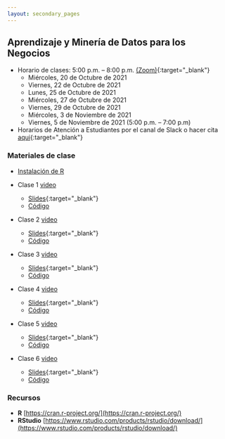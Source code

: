 ```yaml
---
layout: secondary_pages
---
```


## Aprendizaje y Minería de Datos para los Negocios


- Horario de clases:  5:00 p.m. – 8:00 p.m. [(Zoom)](https://uniandes-edu-co.zoom.us/j/86146075454){:target="_blank"}
	- Miércoles, 20 de Octubre de 2021
	- Viernes, 22 de Octubre de 2021
	- Lunes, 25 de Octubre de 2021
	- Miércoles, 27 de Octubre de 2021
	- Viernes, 29 de Octubre de 2021
	- Miércoles, 3 de Noviembre de 2021
	- Viernes, 5 de Noviembre de 2021 (5:00 p.m. – 7:00 p.m)
- Horarios de Atención a Estudiantes por el canal de Slack o  hacer cita [aqui](https://calendly.com/i-sarmiento/horarios-atencion-estudiantes){:target="_blank"}
	

### Materiales de clase

- [Instalación de  R](https://rawcdn.githack.com/ignaciomsarmiento/BDML_USCO/53fbb98c1795eaa9c826135f3e12610d3027c896/Tutorials/01_Install_R/Install_R.html)


- Clase 1 [video](https://uniandes.hosted.panopto.com/Panopto/Pages/Viewer.aspx?id=2c71fc1c-2535-4d8b-af08-adc8001a11cc)
	- [Slides](BDML_USCO/Lecture1.pdf){:target="_blank"} 
	- [Código](https://github.com/ignaciomsarmiento/BDML_USCO/blob/master/Tutorials/Clase01/01_Codigos.R)
- Clase 2 [video](https://uniandes.hosted.panopto.com/Panopto/Pages/Viewer.aspx?id=4e354b4f-450d-4ad3-93ee-adca0017eb26)
	- [Slides](BDML_USCO/Lecture02.pdf){:target="_blank"}
	- [Código](https://github.com/ignaciomsarmiento/BDML_USCO/blob/master/Tutorials/Clase02/02_Codigos.R)
- Clase 3 [video](https://uniandes.hosted.panopto.com/Panopto/Pages/Viewer.aspx?id=2437a15a-37c8-4a96-b206-adcd0023e07d)
	- [Slides](https://github.com/ignaciomsarmiento/BDML_USCO/blob/master/Lectures/Lecture03/Lecture03.pdf){:target="_blank"}
	- [Código](https://github.com/ignaciomsarmiento/BDML_USCO/blob/master/Tutorials/Clase03/03_Codigos.R)
- Clase 4 [video](https://uniandes.hosted.panopto.com/Panopto/Pages/Viewer.aspx?id=ba3f2740-ec31-4cb1-a164-adcf001a3e1a)
	- [Slides](https://github.com/ignaciomsarmiento/BDML_USCO/blob/master/Lectures/Lecture04/Lecture04.pdf){:target="_blank"}
	- [Código](https://github.com/ignaciomsarmiento/BDML_USCO/blob/master/Tutorials/Clase04/04_Codigos.R)
- Clase 5 [video](https://uniandes.hosted.panopto.com/Panopto/Pages/Viewer.aspx?id=6a651697-bd6e-42bd-be53-add10015d515)
	- [Slides](https://github.com/ignaciomsarmiento/BDML_USCO/blob/master/Lectures/Lecture05/Lecture05.pdf){:target="_blank"}
	- [Código](https://github.com/ignaciomsarmiento/BDML_USCO/blob/master/Tutorials/Clase05/05_Codigos.R)	
- Clase 6 [video]()
	- [Slides](https://github.com/ignaciomsarmiento/BDML_USCO/blob/master/Lectures/Lecture06/Lecture06.pdf){:target="_blank"}
	- [Código](https://github.com/ignaciomsarmiento/BDML_USCO/blob/master/Tutorials/Clase06/06_Codigos.R)	



### Recursos

- **R**  [https://cran.r-project.org/](https://cran.r-project.org/)
- **RStudio**  [https://www.rstudio.com/products/rstudio/download/](https://www.rstudio.com/products/rstudio/download/)

